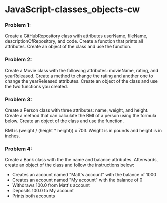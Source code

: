 # JavaScript-classes_objects-cw

### Problem 1:
Create a GitHubRepository class with attributes userName, fileName, descriptionOfRepository, and code. Create a function that prints all attributes. Create an object of the class and use the function.

### Problem 2:
Create a Movie class with the following attributes: movieName, rating, and yearReleased. Create a method to change the rating and another one to change the yearReleased attributes. Create an object of the class and use the two functions you created.

### Problem 3:
Create a Person class with three attributes: name, weight, and height. Create a method that can calculate the BMI of a person using the formula below. Create an object of the class and use the function.

BMI is  (weight / (height * height)) x 703. Weight is in pounds and height is in inches.

### Problem 4:
Create a Bank class with the the name and balance attributes. Afterwards, create an object of the class and follow the instructions below:
- Creates an account named "Matt's account" with the balance of 1000
- Creates an account named "My account" with the balance of 0
- Withdraws 100.0 from Matt's account
- Deposits 100.0 to My account
- Prints both accounts
